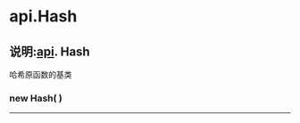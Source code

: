 # api.Hash

## 说明:[api](https://hyperledger.github.io/fabric-sdk-node/release-1.4/module-api.html). Hash

哈希原函数的基类

### new Hash( )

---
